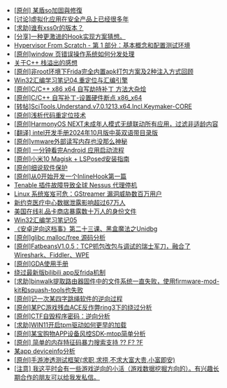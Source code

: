 + [[原创] 某盾so加固與修復](https://bbs.kanxue.com/thread-285110.htm)
+ [[讨论]虚拟化应用在安全产品上已经很多年](https://bbs.kanxue.com/thread-285058.htm)
+ [[求助]谁有xss0r的版本？](https://bbs.kanxue.com/thread-285116.htm)
+ [[分享]一种更激进的Hook实现方案猜想。](https://bbs.kanxue.com/thread-284824.htm)
+ [Hypervisor From Scratch - 第 1 部分：基本概念和配置测试环境](https://bbs.kanxue.com/thread-281142.htm)
+ [[原创]window 页错误操作系统如何分发处理](https://bbs.kanxue.com/thread-284919.htm)
+ [关于C++ 栈溢出的感想](https://bbs.kanxue.com/thread-284728.htm)
+ [[原创]非root环境下Frida完全内置apk打包方案及2种注入方式回顾](https://bbs.kanxue.com/thread-284482.htm)
+ [Win32汇编学习笔记04.重定位与汇编引擎](https://bbs.kanxue.com/thread-285115.htm)
+ [[原创]C/C++ x86 x64 自写劫持补丁 方法大杂烩](https://bbs.kanxue.com/thread-282745.htm)
+ [[原创]C/C++ 自写补丁-设置硬件断点 x86_x64](https://bbs.kanxue.com/thread-283839.htm)
+ [[转帖]SciTools.Understand.v7.0.1213.x64.Incl.Keymaker-CORE](https://bbs.kanxue.com/thread-285118.htm)
+ [[原创]浅析代码重定位技术](https://bbs.kanxue.com/thread-285117.htm)
+ [[原创]HarmonyOS NEXT未成年人模式无缝联动所有应用，过滤非适龄内容](https://bbs.kanxue.com/thread-283169.htm)
+ [[翻译] intel开发手册2024年10月版中英双语带目录版](https://bbs.kanxue.com/thread-285029.htm)
+ [[原创]vmware外部读写内存也没那么神秘](https://bbs.kanxue.com/thread-284956.htm)
+ [[原创] 一分钟看完Android 应用启动流程](https://bbs.kanxue.com/thread-284686.htm)
+ [[原创]小米10 Magisk + LSPosed安装指南](https://bbs.kanxue.com/thread-285114.htm)
+ [[原创]细说软件保护](https://bbs.kanxue.com/thread-284629.htm)
+ [[原创]从0开始开发一个InlineHook第一篇](https://bbs.kanxue.com/thread-284689.htm)
+ [Tenable 插件故障导致全球 Nessus 代理停机](https://bbs.kanxue.com/thread-285120.htm)
+ [Linux 系统岌岌可危：GStreamer 漏洞威胁数百万用户](https://bbs.kanxue.com/thread-285119.htm)
+ [新约克医疗中心数据泄露影响超过67万人](https://bbs.kanxue.com/thread-285123.htm)
+ [美国在线礼品卡商店暴露数十万人的身份文件](https://bbs.kanxue.com/thread-285122.htm)
+ [Win32汇编学习笔记05](https://bbs.kanxue.com/thread-285124.htm)
+ [《安卓逆向这档事》第二十三课、黑盒魔法之Unidbg](https://bbs.kanxue.com/thread-285073.htm)
+ [[原创]glibc malloc/free 源码分析](https://bbs.kanxue.com/thread-285125.htm)
+ [[原创]FatbeansV1.0.5：TCP抓包改包与调试的瑞士军刀，融合了Wireshark、Fiddler、WPE](https://bbs.kanxue.com/thread-284571.htm)
+ [[原创]GDA使用手册](https://bbs.kanxue.com/thread-266700.htm)
+ [绕过最新版bilibili app反frida机制](https://bbs.kanxue.com/thread-281584.htm)
+ [[求助]binwalk提取路由器固件中的文件系统一直失败，使用firmware-mod-kit和squash-tools也失败](https://bbs.kanxue.com/thread-285126.htm)
+ [[原创]记一次某四字跳绳软件的逆向过程](https://bbs.kanxue.com/thread-285080.htm)
+ [[原创]某PC游戏残血ACE反作弊ring3下的绕过分析](https://bbs.kanxue.com/thread-284667.htm)
+ [[原创]CTF自毁程序密码：逆向分析](https://bbs.kanxue.com/thread-285023.htm)
+ [[求助]WIN11开启tpm驱动如何更早的加载](https://bbs.kanxue.com/thread-285127.htm)
+ [[原创]某宝购物APP设备风控SDK-mtop简单分析](https://bbs.kanxue.com/thread-284241.htm)
+ [[原创] 简单的内存特征码暴力搜索支持 ?? F? ?F](https://bbs.kanxue.com/thread-284451.htm)
+ [某app deviceinfo分析](https://bbs.kanxue.com/thread-274735.htm)
+ [[原创]手游渗透测试框架(求职,求捞,不求大富大贵,小富即安)](https://bbs.kanxue.com/thread-284688.htm)
+ [[注意] 我这平时会有一些游戏逆向的小活（游戏数据挖掘方向的）。有兴趣长期合作的朋友可以给我发私信。](https://bbs.kanxue.com/thread-285109.htm)
